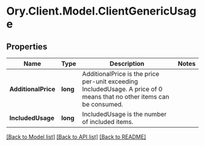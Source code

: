 # Ory.Client.Model.ClientGenericUsage

## Properties

Name | Type | Description | Notes
------------ | ------------- | ------------- | -------------
**AdditionalPrice** | **long** | AdditionalPrice is the price per-unit exceeding IncludedUsage. A price of 0 means that no other items can be consumed. | 
**IncludedUsage** | **long** | IncludedUsage is the number of included items. | 

[[Back to Model list]](../README.md#documentation-for-models) [[Back to API list]](../README.md#documentation-for-api-endpoints) [[Back to README]](../README.md)

